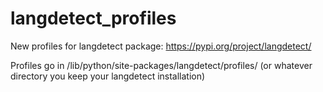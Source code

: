 # langdetect_profiles
New profiles for langdetect package: https://pypi.org/project/langdetect/

Profiles go in /lib/python/site-packages/langdetect/profiles/ (or whatever directory you keep your langdetect installation)

